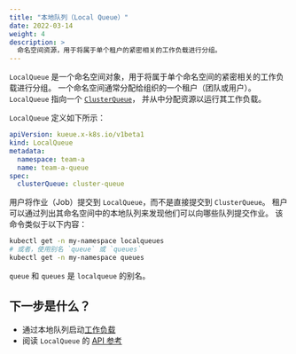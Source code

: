 ```yaml
---
title: "本地队列（Local Queue）"
date: 2022-03-14
weight: 4
description: >
  命名空间资源，用于将属于单个租户的紧密相关的工作负载进行分组。
---
```


`LocalQueue` 是一个命名空间对象，用于将属于单个命名空间的紧密相关的工作负载进行分组。
一个命名空间通常分配给组织的一个租户（团队或用户）。
`LocalQueue` 指向一个 [`ClusterQueue`](/zh-CN/docs/concepts/cluster_queue)，
并从中分配资源以运行其工作负载。

`LocalQueue` 定义如下所示：

```yaml
apiVersion: kueue.x-k8s.io/v1beta1
kind: LocalQueue
metadata:
  namespace: team-a 
  name: team-a-queue
spec:
  clusterQueue: cluster-queue 
```

用户将作业（Job）提交到 `LocalQueue`，而不是直接提交到 `ClusterQueue`。
租户可以通过列出其命名空间中的本地队列来发现他们可以向哪些队列提交作业。
该命令类似于以下内容：

```sh
kubectl get -n my-namespace localqueues
# 或者，使用别名 `queue` 或 `queues`
kubectl get -n my-namespace queues
```

`queue` 和 `queues` 是 `localqueue` 的别名。

## 下一步是什么？

- 通过本地队列启动[工作负载](/zh-CN/docs/concepts/workload)
- 阅读 `LocalQueue` 的 [API 参考](/zh-CN/docs/reference/kueue.v1beta1/#kueue-x-k8s-io-v1beta1-LocalQueue)
